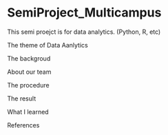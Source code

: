 # SemiProject_Multicampus
This semi proejct is for data analytics. (Python, R, etc) 


The theme of Data Aanlytics 
 > 
 
 The backgroud 
 >
 
 About our team
 >
 
 The procedure 
 >
 
 The result
 >
 
 What I learned
 >
 
 References
 >
